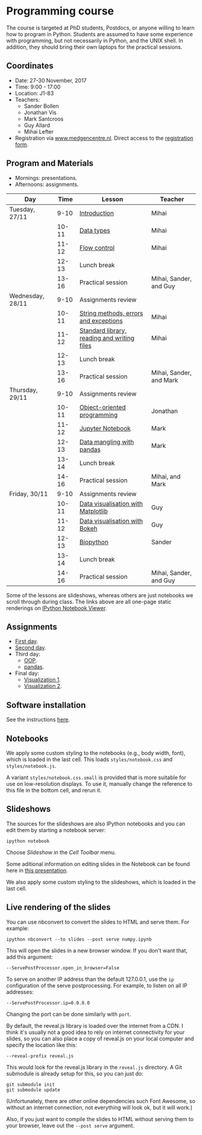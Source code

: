 Programming course
==================

The course is targeted at PhD students, Postdocs, or anyone willing to learn
how to program in Python. Students are assumed to have some experience with
programming, but not necessarily in Python, and the UNIX shell. In addition, 
they should bring their own laptops for the practical sessions.

## Coordinates

- Date: 27-30 November, 2017
- Time: 9:00 - 17:00
- Location: J1-83
- Teachers:
  - Sander Bollen
  - Jonathan Vis
  - Mark Santcroos
  - Guy Allard
  - Mihai Lefter
- Registration via www.medgencentre.nl. Direct access to the [registration form](https://forms.lumc.nl/lumc2/PYTHONcourse).

Program and Materials
-------

- Mornings: presentations.
- Afternoons: assignments.

| Day              | Time  | Lesson                              | Teacher  | 
|------------------|-------|------------------------------------ |----------|
| Tuesday, 27/11   | 9-10  | [Introduction][lesson_01_01] | Mihai    | 
|                  | 10-11 | [Data types][lesson_01_02]          | Mihai   |  
|                  | 11-12 | [Flow control][lesson_01_03]          | Mihai    | 
|                  | 12-13 | Lunch break                      |          | 
|                  | 13-16 | Practical session | Mihai, Sander, and Guy|
| Wednesday, 28/11 | 9-10  | Assignments review                  |          |
|                  | 10-11 | [String methods, errors and exceptions][lesson_03_01]            | Mihai    | 
|                  | 11-12 | [Standard library, reading and writing files][lesson_03_02]            | Mihai    | 
|                  | 12-13 | Lunch break                      |          | 
|                  | 13-16 | Practical session | Mihai, Sander, and Mark|
| Thursday, 29/11  | 9-10  | Assignments review                  |          | 
|                  | 10-11 | [Object-oriented programming][lesson_oop]         | Jonathan | 
|                  | 11-12 | [Jupyter Notebook][lesson_jpn]       | Mark     |
|                  | 12-13 | [Data mangling with pandas][lesson_pandas]   | Mark     | 
|                  | 13-14 | Lunch break                      |          | 
|                  | 14-16 | Practical session | Mihai, and Mark|
| Friday, 30/11    | 9-10  | Assignments review                  |          | 
|                  | 10-11 | [Data visualisation with Matplotlib][lesson_dv_01] | Guy      |
|                  | 11-12 | [Data visualisation with Bokeh][lesson_dv_02]          | Guy      | 
|                  | 12-13 | [Biopython][lesson_bp]                          | Sander      | 
|                  | 13-14 | Lunch break                      |          | 
|                  | 14-16 | Practical session | Mihai, Sander, and Guy|

Some of the lessons are slideshows, whereas others are just
notebooks we scroll through during class. The links above are all one-page
static renderings on [IPython Notebook Viewer](http://nbviewer.ipython.org/).


Assignments
-----------
- [First day](https://classroom.github.com/a/QU2iPYKn).
- [Second day](https://classroom.github.com/a/UbifRH_y).
- Third day:
  - [OOP](https://classroom.github.com/a/8BnbL9fD).
  - [pandas](https://classroom.github.com/a/GOxWRQpa).
- Final day:
  - [Visualization 1](https://classroom.github.com/a/X7ElFXpu).
  - [Visualization 2](https://classroom.github.com/a/2GAOqqBu).


[lesson_01_01]: https://git.lumc.nl/courses/programming-course/raw/master/introduction/introduction/introduction.pdf?inline=false
[lesson_01_02]: https://git.lumc.nl/courses/programming-course/raw/master/introduction/data_types/data_types.pdf?inline=false
[lesson_01_03]: https://git.lumc.nl/courses/programming-course/raw/master/introduction/flow_control/flow_control.pdf?inline=false
[lesson_03_01]: http://nbviewer.ipython.org/urls/git.lumc.nl/courses/programming-course/raw/master/more_python/03_more_python_goodness_1.ipynb
[lesson_03_02]: http://nbviewer.ipython.org/urls/git.lumc.nl/courses/programming-course/raw/master/more_python/03_more_python_goodness_2.ipynb
[lesson_oop]: https://git.lumc.nl/courses/programming-course/raw/master/oop/oop.pdf
[lesson_dv_01]: http://nbviewer.ipython.org/urls/git.lumc.nl/courses/programming-course/raw/master/visualization/DataVisualization1.ipynb 
[lesson_dv_02]: http://nbviewer.ipython.org/urls/git.lumc.nl/courses/programming-course/raw/master/visualization/DataVisualization2.ipynb 
[lesson_jpn]: http://nbviewer.ipython.org/urls/git.lumc.nl/courses/programming-course/raw/master/jupyter/05_jupyter.ipynb
[lesson_pandas]: http://nbviewer.ipython.org/urls/git.lumc.nl/courses/programming-course/raw/master/pandas/pandas.ipynb 
[lesson_bp]: http://nbviewer.ipython.org/urls/git.lumc.nl/courses/programming-course/raw/master/BioPython/Biopython.ipynb

Software installation
---------------------

See the instructions [here](https://docs.anaconda.com/anaconda/install/).

Notebooks
---------

We apply some custom styling to the notebooks (e.g., body width, font), which
is loaded in the last cell. This loads `styles/notebook.css` and
`styles/notebook.js`.

A variant `styles/notebook.css.small` is provided that is more suitable for
use on low-resolution displays. To use it, manually change the reference to
this file in the bottom cell, and rerun it.


Slideshows
----------

The sources for the slideshows are also IPython notebooks and you can edit
them by starting a notebook server:

    ipython notebook

Choose *Slideshow* in the *Cell Toolbar* menu.

Some aditional information on editing slides in the Notebook can be found
here in
[this presentation](http://www.slideviper.oquanta.info/tutorial/slideshow_tutorial_slides.html).

We also apply some custom styling to the slideshows, which is loaded in the
last cell.


Live rendering of the slides
----------------------------

You can use nbconvert to convert the slides to HTML and serve them. For
example:

    ipython nbconvert --to slides --post serve numpy.ipynb

This will open the slides in a new browser window. If you don't want that, add
this argument:

    --ServePostProcessor.open_in_browser=False

To serve on another IP address than the default 127.0.0.1, use the `ip`
configuration of the serve postprocessing. For example, to listen on all IP
addresses:

    --ServePostProcessor.ip=0.0.0.0

Changing the port can be done similarly with `port`.

By default, the reveal.js library is loaded over the internet from a CDN. I
think it's usually not a good idea to rely on internet connectivity for your
slides, so you can also place a copy of reveal.js on your local computer and
specify the location like this:

    --reveal-prefix reveal.js

This would look for the reveal.js library in the `reveal.js` directory. A Git
submodule is already setup for this, so you can just do:

    git submodule init
    git submodule update

(Unfortunately, there are other online dependencies such Font Awesome, so
without an internet connection, not everything will look ok, but it will
work.)

Also, if you just want to compile the slides to HTML without serving them to
your browser, leave out the `--post serve` argument.
